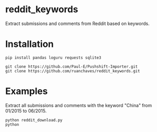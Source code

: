 # reddit_keywords

Extract submissions and comments from Reddit based on keywords. 

# Installation

```
pip install pandas loguru requests sqlite3

git clone https://github.com/Paul-E/Pushshift-Importer.git
git clone https://github.com/ruanchaves/reddit_keywords.git

```

# Examples

Extract all submissions and comments with the keyword "China" from 01/2015 to 06/2015.

```
python reddit_download.py
python
```